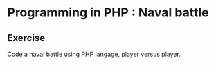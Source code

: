 # Programming in PHP : Naval battle

## Exercise

Code a naval battle using PHP langage, player versus player.
